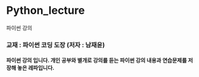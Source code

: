 # Python_lecture
파이썬 강의 

### 교재 : 파이썬 코딩 도장 (저자 : 남재윤)
#### 파이썬 강의 입니다. 개인 공부와 별개로 강의를 듣는 파이썬 강의 내용과 연습문제를 저장해 놓은 레파입니다. 
